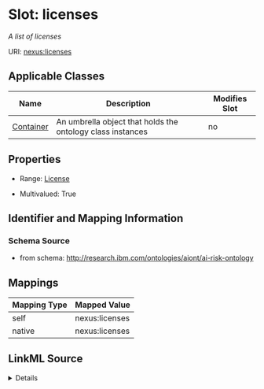 

# Slot: licenses


_A list of licenses_





URI: [nexus:licenses](http://research.ibm.com/ontologies/aiont/licenses)



<!-- no inheritance hierarchy -->





## Applicable Classes

| Name | Description | Modifies Slot |
| --- | --- | --- |
| [Container](Container.md) | An umbrella object that holds the ontology class instances |  no  |







## Properties

* Range: [License](License.md)

* Multivalued: True





## Identifier and Mapping Information







### Schema Source


* from schema: http://research.ibm.com/ontologies/aiont/ai-risk-ontology




## Mappings

| Mapping Type | Mapped Value |
| ---  | ---  |
| self | nexus:licenses |
| native | nexus:licenses |




## LinkML Source

<details>
```yaml
name: licenses
description: A list of licenses
from_schema: http://research.ibm.com/ontologies/aiont/ai-risk-ontology
rank: 1000
alias: licenses
owner: Container
domain_of:
- Container
range: License
multivalued: true
inlined: true
inlined_as_list: true

```
</details>